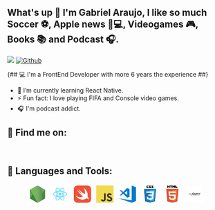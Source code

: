 ## What's up 👋 I'm Gabriel Araujo, I like so much Soccer ⚽, Apple news 📱💻, Videogames 🎮, Books 📚 and Podcast 🎧.
![](https://visitor-badge.laobi.icu/badge?page_id=gabrielbradoki.gabrielbradoki) [![Github](https://img.shields.io/github/followers/gabrielbradoki?label=Followers&logo=Github)](https://github.com/gabrielbradoki)




{## 💻 I'm a FrontEnd Developer with more 6 years the experience ##}

- 🌱 I’m currently learning React Native.
- ⚡ Fun fact: I love playing FIFA and Console video games.
- 🎧 I'm podcast addict.


## :email: Find me on:

<!--
[<img align="left" alt="Gabriel Araujo | LinkedIn" width="40px" src="https://raw.githubusercontent.com/github/explore/80688e429a7d4ef2fca1e82350fe8e3517d3494d/topics/linkedin/linkedin.png" />][linkedin]
[<img align="left" alt="Gabriel Araujo | Mail" width="40px" src="https://raw.githubusercontent.com/github/explore/80688e429a7d4ef2fca1e82350fe8e3517d3494d/topics/gmail/gmail.png" />][mail]
[<img align="left" alt="Gabriel Araujo | Telegram" width="40px" src="https://raw.githubusercontent.com/github/explore/80688e429a7d4ef2fca1e82350fe8e3517d3494d/topics/telegram/telegram.png" />][hello](https://t.me/)
-->
<br />

## 🧰 Languages and Tools:
<p align="center">
<img src="https://raw.githubusercontent.com/github/explore/80688e429a7d4ef2fca1e82350fe8e3517d3494d/topics/nodejs/nodejs.png" alt="Node" height="40" style="vertical-align:top; margin:4px">
<img src="https://raw.githubusercontent.com/github/explore/80688e429a7d4ef2fca1e82350fe8e3517d3494d/topics/react/react.png" alt="React" height="40" style="vertical-align:top; margin:4px"> 
<img src="https://raw.githubusercontent.com/github/explore/80688e429a7d4ef2fca1e82350fe8e3517d3494d/topics/swift/swift.png" alt="Swift" height="40" style="vertical-align:top; margin:4px"> 
<img src="https://raw.githubusercontent.com/github/explore/80688e429a7d4ef2fca1e82350fe8e3517d3494d/topics/javascript/javascript.png" alt="Javascript" height="40" style="vertical-align:top; margin:4px">
<img src="https://raw.githubusercontent.com/github/explore/80688e429a7d4ef2fca1e82350fe8e3517d3494d/topics/visual-studio-code/visual-studio-code.png" alt="VS Code" height="40" style="vertical-align:top; margin:4px">
<img src="https://raw.githubusercontent.com/github/explore/80688e429a7d4ef2fca1e82350fe8e3517d3494d/topics/css/css.png" alt="CSS" height="40" style="vertical-align:top; margin:4px">
 <img src="https://raw.githubusercontent.com/github/explore/80688e429a7d4ef2fca1e82350fe8e3517d3494d/topics/html/html.png" alt="HTML" height="40" style="vertical-align:top; margin:4px">
 <img src="https://raw.githubusercontent.com/github/explore/80688e429a7d4ef2fca1e82350fe8e3517d3494d/topics/jquery/jquery.png" alt="Jquery" height="40" style="vertical-align:top; margin:4px">
</p>

